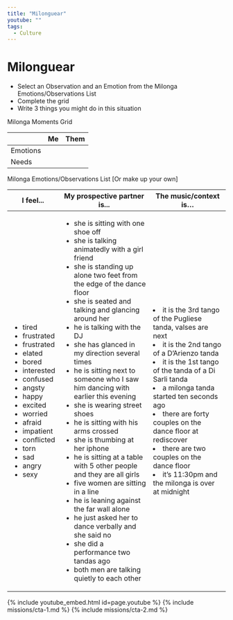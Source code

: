 ```yaml
---
title: "Milonguear"
youtube: ""
tags:
  - Culture
---
```


# Milonguear #

* Select an Observation and an Emotion from the Milonga Emotions/Observations List
* Complete the grid
* Write 3 things you might do in this situation

Milonga Moments Grid

|  | Me | Them |
| --- | --- | --- |
| Emotions | | |
| Needs | | |

Milonga Emotions/Observations List [Or make up your own]

| I feel... | My prospective partner is... | The music/context is… | 
| --- | --- | --- |
| <ul><li>tired</li><li>frustrated</li><li>frustrated</li><li>elated</li><li>bored</li><li>interested</li><li>confused</li><li>angsty</li><li>happy</li><li>excited</li><li>worried</li><li>afraid</li><li>impatient</li><li>conflicted</li><li>torn</li><li>sad</li><li>angry</li><li>sexy</li></ul> | <ul><li>she is sitting with one shoe off</li><li>she is talking animatedly with a girl friend</li><li>she is standing up alone two feet from the edge of the dance floor</li><li>she is seated and talking and glancing around her</li><li>he is talking with the DJ</li><li>she has glanced in my direction several times</li><li>he is sitting next to someone who I saw him dancing with earlier this evening</li><li>she is wearing street shoes</li><li>he is sitting with his arms crossed</li><li>she is thumbing at her iphone</li><li>he is sitting at a table with 5 other people and they are all girls</li><li>five women are sitting in a line</li><li>he is leaning against the far wall alone</li><li>he just asked her to dance verbally and she said no</li><li>she did a performance two tandas ago</li><li>both men are talking quietly to each other</li></ul> | <li>it is the 3rd tango of the Pugliese tanda, valses are next</li><li>it is the 2nd tango of a D’Arienzo tanda</li><li>it is the 1st tango of the tanda of a Di Sarli tanda</li><li>a milonga tanda started ten seconds ago</li><li>there are forty couples on the dance floor at rediscover</li><li>there are two couples on the dance floor</li><li>it’s 11:30pm and the milonga is over at midnight</li></ul> |

{% include youtube_embed.html id=page.youtube %}
{% include missions/cta-1.md %}
{% include missions/cta-2.md %}
